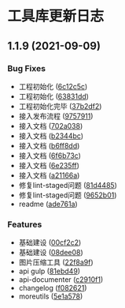 # 工具库更新日志

## 1.1.9 (2021-09-09)


### Bug Fixes

* 工程初始化 ([6c12c5c](https://github.com/mr-kings/uni-utils/commit/6c12c5c64a0d7ef307ac064e15dd9a5c1a49d953))
* 工程初始化 ([63831dd](https://github.com/mr-kings/uni-utils/commit/63831dd5d5e9a94597184ca7b35a6d2b9af13d9f))
* 工程初始化完毕 ([37b2df2](https://github.com/mr-kings/uni-utils/commit/37b2df2bfef7f274d971f197f17f5046610f5cdb))
* 接入发布流程 ([9757911](https://github.com/mr-kings/uni-utils/commit/9757911a4ab45004c47ca778184af6c8fa8a0ed3))
* 接入文档 ([702a038](https://github.com/mr-kings/uni-utils/commit/702a038ff231fdd424e861e87edd029aba09682b))
* 接入文档 ([b2344bc](https://github.com/mr-kings/uni-utils/commit/b2344bcfc716c685427c2d8da52ae9720c004692))
* 接入文档 ([b6ff8dd](https://github.com/mr-kings/uni-utils/commit/b6ff8dda8e945923a1403977398c8e915842480f))
* 接入文档 ([6f6b73c](https://github.com/mr-kings/uni-utils/commit/6f6b73c9b11760d55d5ee7f0a4cb5325e0f3c923))
* 接入文档 ([6e235ff](https://github.com/mr-kings/uni-utils/commit/6e235ff26c7968f474f5abc078290d76df6273aa))
* 接入文档 ([a21166a](https://github.com/mr-kings/uni-utils/commit/a21166a9e87fe7339fe7875d79f43dc8ca39a81b))
* 修复lint-staged问题 ([81d4485](https://github.com/mr-kings/uni-utils/commit/81d4485f80b926364f9b88da4bd3ea4ace909372))
* 修复lint-staged问题 ([9652b01](https://github.com/mr-kings/uni-utils/commit/9652b0144b14992777138f9d74241cdaabb29f81))
* readme ([ade761a](https://github.com/mr-kings/uni-utils/commit/ade761ade91e4d91e10498704b7c3f741ddd7847))


### Features

* 基础建设 ([00cf2c2](https://github.com/mr-kings/uni-utils/commit/00cf2c237d47f1658aea37fb4a71c13251b8ab9e))
* 基础建设 ([08dee08](https://github.com/mr-kings/uni-utils/commit/08dee08a4598edd139214f6114f315bd8a01b44e))
* 图片压缩工具 ([22f8a9f](https://github.com/mr-kings/uni-utils/commit/22f8a9f487ede3a1c70e984bfc28a97ad62eda7c))
* api gulp ([81ebd49](https://github.com/mr-kings/uni-utils/commit/81ebd49062e1f864556f7aac13a0d897f616ed2f))
* api-documenter ([c2910f1](https://github.com/mr-kings/uni-utils/commit/c2910f16f86955a7786a33aee06acfc310337a8e))
* changelog ([f082621](https://github.com/mr-kings/uni-utils/commit/f082621a0d5f725e915e79c4a3bbe945e0dfe2d4))
* moreutils ([5e1a578](https://github.com/mr-kings/uni-utils/commit/5e1a578747788e46bc390b7a8cb1d65f6d9943b2))




